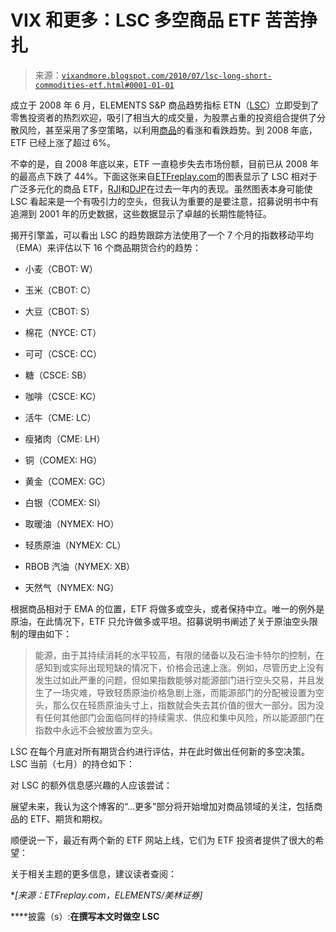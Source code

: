<!--yml

类别：未分类

日期：2024-05-18 17:05:43

-->

# VIX 和更多：LSC 多空商品 ETF 苦苦挣扎

> 来源：[`vixandmore.blogspot.com/2010/07/lsc-long-short-commodities-etf.html#0001-01-01`](http://vixandmore.blogspot.com/2010/07/lsc-long-short-commodities-etf.html#0001-01-01)

成立于 2008 年 6 月，ELEMENTS S&P 商品趋势指标 ETN（[LSC](http://vixandmore.blogspot.com/search/label/LSC)）立即受到了零售投资者的热烈欢迎，吸引了相当大的成交量，为股票占重的投资组合提供了分散风险，甚至采用了多空策略，以利用[商品](http://vixandmore.blogspot.com/search/label/commodities)的看涨和看跌趋势。到 2008 年底，ETF 已经上涨了超过 6%。

不幸的是，自 2008 年底以来，ETF 一直稳步失去市场份额，目前已从 2008 年的最高点下跌了 44%。下面这张来自[ETFreplay.com](http://etfreplay.com/)的图表显示了 LSC 相对于广泛多元化的商品 ETF，[RJI](http://vixandmore.blogspot.com/search/label/RJI)和[DJP](http://vixandmore.blogspot.com/search/label/DJP)在过去一年内的表现。虽然图表本身可能使 LSC 看起来是一个有吸引力的空头，但我认为重要的是要注意，招募说明书中有追溯到 2001 年的历史数据，这些数据显示了卓越的长期性能特征。

揭开引擎盖，可以看出 LSC 的趋势跟踪方法使用了一个 7 个月的指数移动平均（EMA）来评估以下 16 个商品期货合约的趋势：

+   小麦（CBOT: W）

+   玉米（CBOT: C）

+   大豆（CBOT: S）

+   棉花（NYCE: CT）

+   可可（CSCE: CC）

+   糖（CSCE: SB）

+   咖啡（CSCE: KC）

+   活牛（CME: LC）

+   瘦猪肉（CME: LH）

+   铜（COMEX: HG）

+   黄金（COMEX: GC）

+   白银（COMEX: SI）

+   取暖油（NYMEX: HO）

+   轻质原油（NYMEX: CL）

+   RBOB 汽油（NYMEX: XB）

+   天然气（NYMEX: NG）

根据商品相对于 EMA 的位置，ETF 将做多或空头，或者保持中立。唯一的例外是原油，在此情况下，ETF 只允许做多或平坦。招募说明书阐述了关于原油空头限制的理由如下：

> 能源，由于其持续消耗的水平较高，有限的储备以及石油卡特尔的控制，在感知到或实际出现短缺的情况下，价格会迅速上涨。例如，尽管历史上没有发生过如此严重的问题，但如果指数能够对能源部门进行空头交易，并且发生了一场灾难，导致轻质原油价格急剧上涨，而能源部门的分配被设置为空头，那么仅在轻质原油头寸上，指数就会失去其价值的很大一部分。因为没有任何其他部门会面临同样的持续需求、供应和集中风险，所以能源部门在指数中永远不会被放置为空头。

LSC 在每个月底对所有期货合约进行评估，并在此时做出任何新的多空决策。LSC 当前（七月）的持仓如下：

对 LSC 的额外信息感兴趣的人应该尝试：

展望未来，我认为这个博客的“…更多”部分将开始增加对商品领域的关注，包括商品的 ETF、期货和期权。

顺便说一下，最近有两个新的 ETF 网站上线，它们为 ETF 投资者提供了很大的希望：

关于相关主题的更多信息，建议读者查阅：

**[来源：ETFreplay.com，ELEMENTS/美林证券]*

****披露（s）:**在撰写本文时做空 LSC**

